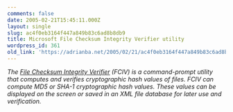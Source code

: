 ```yaml
---
comments: false
date: 2005-02-21T15:45:11.000Z
layout: single
slug: ac4f0eb3164f447a849b83c6ad8b8db9
title: Microsoft File Checksum Integrity Verifier utility
wordpress_id: 361
old_link: 'https://adrianba.net/2005/02/21/ac4f0eb3164f447a849b83c6ad8b8db9/'
---
```

_The [File
Checksum Integrity Verifier](http://support.microsoft.com/?id=841290) (FCIV) is a command-prompt utility
that computes and verifies cryptographic hash values of files. FCIV
can compute MD5 or SHA-1 cryptographic hash values. These values
can be displayed on the screen or saved in an XML file database for
later use and verification._
